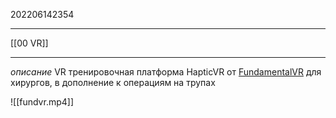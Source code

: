 202206142354
***
[[00 VR]]
***
*описание*
VR тренировочная платформа HapticVR от [FundamentalVR](https://fundamentalsurgery.com/) для хирургов, в дополнение к операциям на трупах

![[fundvr.mp4]]